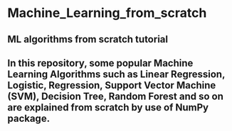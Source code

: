 # Machine_Learning_from_scratch
## ML algorithms from scratch tutorial
## In this repository, some popular Machine Learning Algorithms such as Linear Regression, Logistic, Regression, Support Vector Machine (SVM), Decision Tree, Random Forest and so on are explained from scratch by use of NumPy package.
